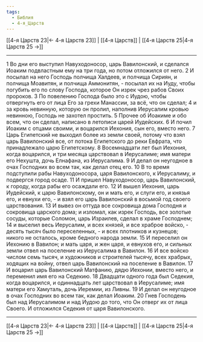 ```yaml
---
tags:
  - Библия
  - 4-я_Царств
---
```

[[4-я Царств 23|← 4-я Царств 23]] | [[4-я Царств]] | [[4-я Царств 25|4-я Царств 25 →]]

---
1 Во дни его выступил Навуходоносор, царь Вавилонский, и сделался Иоаким подвластным ему на три года, но потом отложился от него.
2 И посылал на него Господь полчища Халдеев, и полчища Сириян, и полчища Моавитян, и полчища Аммонитян, - посылал их на Иуду, чтобы погубить его по слову Господа, которое Он изрек чрез рабов Своих пророков.
3 По повелению Господа было это с Иудою, чтобы отвергнуть его от лица Его за грехи Манассии, за всё, что он сделал;
4 и за кровь невинную, которую он пролил, наполнив Иерусалим кровью невинною, Господь не захотел простить.
5 Прочее об Иоакиме и обо всем, что он сделал, написано в летописи царей Иудейских.
6 И почил Иоаким с отцами своими, и воцарился Иехония, сын его, вместо него.
7 Царь Египетский не выходил более из земли своей, потому что взял царь Вавилонский все, от потока Египетского до реки Евфрата, что принадлежало царю Египетскому.
8 Восемнадцати лет был Иехония, когда воцарился, и три месяца царствовал в Иерусалиме; имя матери его Нехушта, дочь Елнафана, из Иерусалима.
9 И делал он неугодное в очах Господних во всем так, как делал отец его.
10 В то время подступили рабы Навуходоносора, царя Вавилонского, к Иерусалиму, и подвергся город осаде.
11 И пришел Навуходоносор, царь Вавилонский, к городу, когда рабы его осаждали его.
12 И вышел Иехония, царь Иудейский, к царю Вавилонскому, он и мать его, и слуги его, и князья его, и евнухи его, - и взял его царь Вавилонский в восьмой год своего царствования.
13 И вывез он оттуда все сокровища дома Господня и сокровища царского дома; и изломал, как изрек Господь, все золотые сосуды, которые Соломон, царь Израилев, сделал в храме Господнем;
14 и выселил весь Иерусалим, и всех князей, и все храброе войско, - десять тысяч было переселенных, - и всех плотников и кузнецов; никого не осталось, кроме бедного народа земли.
15 И переселил он Иехонию в Вавилон; и мать царя, и жен царя, и евнухов его, и сильных земли отвел на поселение из Иерусалима в Вавилон.
16 И все войско числом семь тысяч, и художников и строителей тысячу, всех храбрых, ходящих на войну, отвел царь Вавилонский на поселение в Вавилон.
17 И воцарил царь Вавилонский Матфанию, дядю Иехонии, вместо него, и переменил имя его на Седекию.
18 Двадцати одного года был Седекия, когда воцарился, и одиннадцать лет царствовал в Иерусалиме; имя матери его Хамуталь, дочь Иеремии, из Ливны.
19 И делал он неугодное в очах Господних во всем так, как делал Иоаким.
20 Гнев Господень был над Иерусалимом и над Иудою до того, что Он отверг их от лица Своего. И отложился Седекия от царя Вавилонского.

---
[[4-я Царств 23|← 4-я Царств 23]] | [[4-я Царств]] | [[4-я Царств 25|4-я Царств 25 →]]